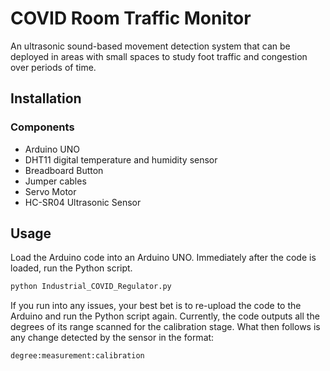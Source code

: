# COVID Room Traffic Monitor

An ultrasonic sound-based movement detection system that can be deployed in areas with small spaces to study foot traffic and congestion over periods of time.

## Installation

### Components
- Arduino UNO 
- DHT11 digital temperature and humidity sensor
- Breadboard Button
- Jumper cables
- Servo Motor
- HC-SR04 Ultrasonic Sensor

### 

## Usage

Load the Arduino code into an Arduino UNO. Immediately after the code is loaded, run the Python script.
```python
python Industrial_COVID_Regulator.py
```

If you run into any issues, your best bet is to re-upload the code to the Arduino and run the Python script again. Currently, the code outputs all the degrees of its range scanned for the calibration stage. What then follows is any change detected by the sensor in the format:

`degree:measurement:calibration`
